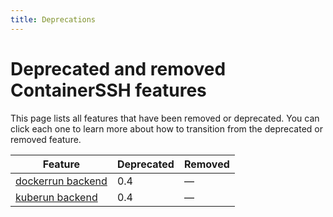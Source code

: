 ```yaml
---
title: Deprecations
---
```


# Deprecated and removed ContainerSSH features

This page lists all features that have been removed or deprecated. You can click each one to learn more about how to transition from the deprecated or removed feature.

| Feature           | Deprecated | Removed |
| ----------------- | ---------- | ------- |
| [dockerrun backend](dockerrun.md) | 0.4 | &mdash; |
| [kuberun backend](kuberun.md) | 0.4 | &mdash; |

